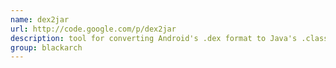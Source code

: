 ```yaml
---
name: dex2jar
url: http://code.google.com/p/dex2jar
description: tool for converting Android's .dex format to Java's .class format URL : http://code.google.com/p/dex2jar Groups : blackarch blackarch-hardware blackarch-reversing
group: blackarch
---
```

